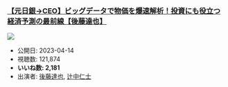 ### [【元日銀→CEO】ビッグデータで物価を爆速解析！投資にも役立つ経済予測の最前線【後藤達也】](https://www.youtube.com/watch?v=b2jjmE3K9hk)
[![](https://img.youtube.com/vi/b2jjmE3K9hk/sddefault.jpg)](https://www.youtube.com/watch?v=b2jjmE3K9hk)
-   公開日: 2023-04-14
-   視聴数: 121,874
-   **いいね数: 2,181**
-   出演者: [後藤達也](/rehacq_fan/people/後藤達也 "wikilink"), [辻中仁士](/rehacq_fan/people/辻中仁士 "wikilink")
